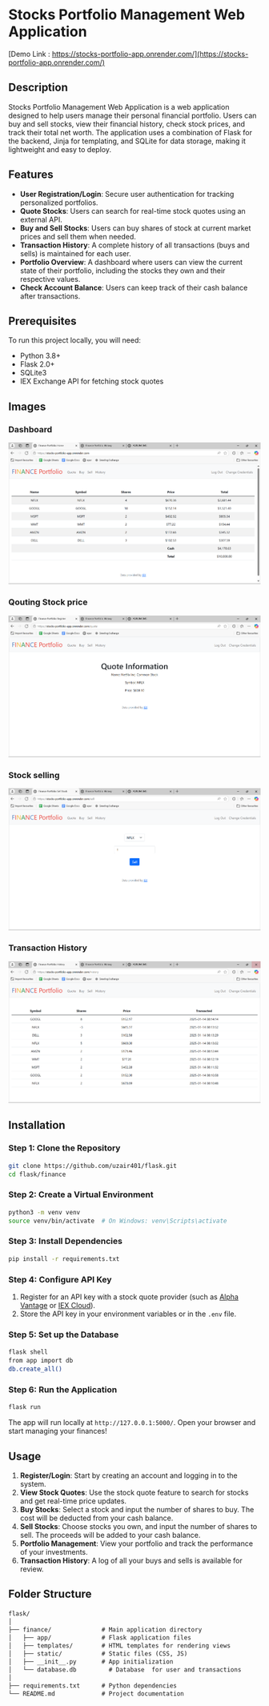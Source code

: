 # Stocks Portfolio Management Web Application
[Demo Link : https://stocks-portfolio-app.onrender.com/](https://stocks-portfolio-app.onrender.com/)


## Description

Stocks Portfolio Management Web Application is a web application designed to help users manage their personal financial portfolio. Users can buy and sell stocks, view their financial history, check stock prices, and track their total net worth. The application uses a combination of Flask for the backend, Jinja for templating, and SQLite for data storage, making it lightweight and easy to deploy.

## Features

- **User Registration/Login**: Secure user authentication for tracking personalized portfolios.
- **Quote Stocks**: Users can search for real-time stock quotes using an external API.
- **Buy and Sell Stocks**: Users can buy shares of stock at current market prices and sell them when needed.
- **Transaction History**: A complete history of all transactions (buys and sells) is maintained for each user.
- **Portfolio Overview**: A dashboard where users can view the current state of their portfolio, including the stocks they own and their respective values.
- **Check Account Balance**: Users can keep track of their cash balance after transactions.

## Prerequisites

To run this project locally, you will need:
- Python 3.8+
- Flask 2.0+
- SQLite3
- IEX Exchange API for fetching stock quotes

## Images

### Dashboard
![My Image](https://github.com/uzair401/stocks_portfolio_app/blob/master/templates/Dashboard.png)

### Qouting Stock price 
![My Image](https://github.com/uzair401/stocks_portfolio_app/blob/master/templates/Qoute.png)
### Stock selling 
![My Image](https://github.com/uzair401/stocks_portfolio_app/blob/master/templates/Sell.png)
### Transaction History
![My Image](https://github.com/uzair401/stocks_portfolio_app/blob/master/templates/Transaction%20History.png)






## Installation

### Step 1: Clone the Repository

```bash
git clone https://github.com/uzair401/flask.git
cd flask/finance
```

### Step 2: Create a Virtual Environment

```bash
python3 -m venv venv
source venv/bin/activate  # On Windows: venv\Scripts\activate
```

### Step 3: Install Dependencies

```bash
pip install -r requirements.txt
```

### Step 4: Configure API Key

1. Register for an API key with a stock quote provider (such as [Alpha Vantage](https://www.alphavantage.co/) or [IEX Cloud](https://iexcloud.io/)).
2. Store the API key in your environment variables or in the `.env` file.

### Step 5: Set up the Database

```bash
flask shell
from app import db
db.create_all()
```

### Step 6: Run the Application

```bash
flask run
```

The app will run locally at `http://127.0.0.1:5000/`. Open your browser and start managing your finances!

## Usage

1. **Register/Login**: Start by creating an account and logging in to the system.
2. **View Stock Quotes**: Use the stock quote feature to search for stocks and get real-time price updates.
3. **Buy Stocks**: Select a stock and input the number of shares to buy. The cost will be deducted from your cash balance.
4. **Sell Stocks**: Choose stocks you own, and input the number of shares to sell. The proceeds will be added to your cash balance.
5. **Portfolio Management**: View your portfolio and track the performance of your investments.
6. **Transaction History**: A log of all your buys and sells is available for review.

## Folder Structure

```
flask/
│
├── finance/              # Main application directory
│   ├── app/              # Flask application files
│   ├── templates/        # HTML templates for rendering views
│   ├── static/           # Static files (CSS, JS)
│   ├── __init__.py       # App initialization
│   └── database.db         # Database  for user and transactions
│
├── requirements.txt      # Python dependencies
└── README.md             # Project documentation
```

